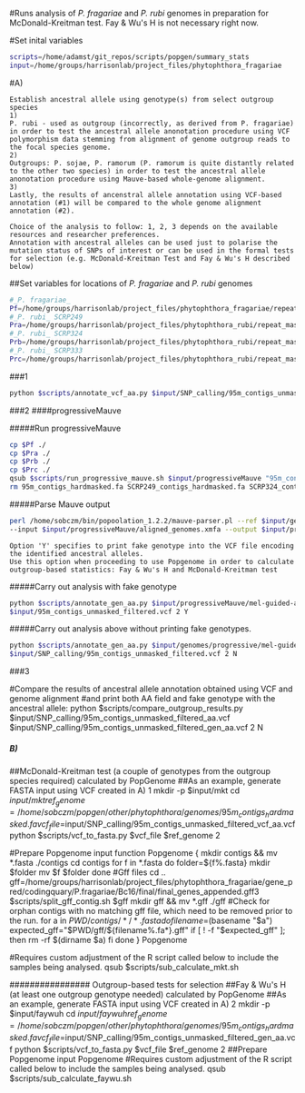 #Runs analysis of *P. fragariae* and *P. rubi* genomes in preparation for McDonald-Kreitman test. Fay & Wu's H is not necessary right now.

#Set inital variables

```bash
scripts=/home/adamst/git_repos/scripts/popgen/summary_stats
input=/home/groups/harrisonlab/project_files/phytophthora_fragariae
```

#A)

```
Establish ancestral allele using genotype(s) from select outgroup species
1)
P. rubi - used as outgroup (incorrectly, as derived from P. fragariae) in order to test the ancestral allele anonotation procedure using VCF polymorphism data stemming from alignment of genome outgroup reads to the focal species genome.
2)
Outgroups: P. sojae, P. ramorum (P. ramorum is quite distantly related to the other two species) in order to test the ancestral allele anonotation procedure using Mauve-based whole-genome alignment.
3)
Lastly, the results of ancenstral allele annotation using VCF-based annotation (#1) will be compared to the whole genome alignment annotation (#2).

Choice of the analysis to follow: 1, 2, 3 depends on the available resources and researcher preferences.
Annotation with ancestral alleles can be used just to polarise the mutation status of SNPs of interest or can be used in the formal tests for selection (e.g. McDonald-Kreitman Test and Fay & Wu's H described below)
```

##Set variables for locations of _P. fragariae_ and _P. rubi_ genomes

```bash
#_P. fragariae_
Pf=/home/groups/harrisonlab/project_files/phytophthora_fragariae/repeat_masked/P.fragariae/Bc16/filtered_contigs_repmask/95m_contigs_hardmasked.fa
#_P. rubi_ SCRP249
Pra=/home/groups/harrisonlab/project_files/phytophthora_rubi/repeat_masked/spades/P.rubi/SCRP249/filtered_contigs_repmask/SCRP249_contigs_hardmasked.fa
#_P. rubi_ SCRP324
Prb=/home/groups/harrisonlab/project_files/phytophthora_rubi/repeat_masked/spades/P.rubi/SCRP324/filtered_contigs_repmask/SCRP324_contigs_hardmasked.fa
#_P. rubi_ SCRP333
Prc=/home/groups/harrisonlab/project_files/phytophthora_rubi/repeat_masked/spades/P.rubi/SCRP333/filtered_contigs_repmask/SCRP333_contigs_hardmasked.fa
```

###1

```bash
python $scripts/annotate_vcf_aa.py $input/SNP_calling/95m_contigs_unmasked_filtered.vcf 2 SCRP249,,SCRP324,,SCRP333
```

###2
####progressiveMauve

#####Run progressiveMauve

```bash
cp $Pf ./
cp $Pra ./
cp $Prb ./
cp $Prc ./
qsub $scripts/run_progressive_mauve.sh $input/progressiveMauve "95m_contigs_hardmasked.fa SCRP249_contigs_hardmasked.fa SCRP324_contigs_hardmasked.fa SCRP333_contigs_hardmasked.fa"
rm 95m_contigs_hardmasked.fa SCRP249_contigs_hardmasked.fa SCRP324_contigs_hardmasked.fa SCRP333_contigs_hardmasked.fa
```

#####Parse Mauve output

```bash
perl /home/sobczm/bin/popoolation_1.2.2/mauve-parser.pl --ref $input/genomes/95m_contigs_hardmasked.fa \
--input $input/progressiveMauve/aligned_genomes.xmfa --output $input/progressiveMauve/mel-guided-alignment.txt
```

```
Option 'Y' specifies to print fake genotype into the VCF file encoding the identified ancestral alleles.
Use this option when proceeding to use Popgenome in order to calculate outgroup-based statistics: Fay & Wu's H and McDonald-Kreitman test
```

#####Carry out analysis with fake genotype

```bash
python $scripts/annotate_gen_aa.py $input/progressiveMauve/mel-guided-alignment.txt \
$input/95m_contigs_unmasked_filtered.vcf 2 Y
```

#####Carry out analysis above without printing fake genotypes.

```bash
python $scripts/annotate_gen_aa.py $input/genomes/progressive/mel-guided-alignment.txt \
$input/SNP_calling/95m_contigs_unmasked_filtered.vcf 2 N
```

###3

#Compare the results of ancestral allele annotation obtained using VCF and genome alignment
#and print both AA field and fake genotype with the ancestral allele:
python $scripts/compare_outgroup_results.py $input/SNP_calling/95m_contigs_unmasked_filtered_aa.vcf \
$input/SNP_calling/95m_contigs_unmasked_filtered_gen_aa.vcf 2 N

##### B)
##McDonald-Kreitman test (a couple of genotypes from the outgroup species required) calculated by PopGenome
##As an example, generate FASTA input using VCF created in A) 1
mkdir -p $input/mkt
cd $input/mkt
ref_genome=/home/sobczm/popgen/other/phytophthora/genomes/95m_contigs_hardmasked.fa
vcf_file=$input/SNP_calling/95m_contigs_unmasked_filtered_vcf_aa.vcf
python $scripts/vcf_to_fasta.py $vcf_file $ref_genome 2

#Prepare Popgenome input
function Popgenome {
mkdir contigs && mv *.fasta ./contigs
cd contigs
for f in *.fasta
do
folder=${f%.fasta}
mkdir $folder
mv $f $folder
done
#Gff files
cd ..
gff=/home/groups/harrisonlab/project_files/phytophthora_fragariae/gene_pred/codingquary/P.fragariae/Bc16/final/final_genes_appended.gff3
$scripts/split_gff_contig.sh $gff
mkdir gff && mv *.gff ./gff
#Check for orphan contigs with no matching gff file, which need to be removed prior to the run.
for a in $PWD/contigs/*/*.fasta
do
filename=$(basename "$a")
expected_gff="$PWD/gff/${filename%.fa*}.gff"
if [ ! -f "$expected_gff" ];
then
   rm -rf $(dirname $a)
fi
done
}
Popgenome

#Requires custom adjustment of the R script called below to include the samples being analysed.
qsub $scripts/sub_calculate_mkt.sh

################ Outgroup-based tests for selection
##Fay & Wu's H (at least one outgroup genotype needed) calculated by PopGenome
##As an example, generate FASTA input using VCF created in A) 2
mkdir -p $input/faywuh
cd $input/faywuh
ref_genome=/home/sobczm/popgen/other/phytophthora/genomes/95m_contigs_hardmasked.fa
vcf_file=$input/SNP_calling/95m_contigs_unmasked_filtered_gen_aa.vcf
python $scripts/vcf_to_fasta.py $vcf_file $ref_genome 2
##Prepare Popgenome input
Popgenome
#Requires custom adjustment of the R script called below to include the samples being analysed.
qsub $scripts/sub_calculate_faywu.sh
